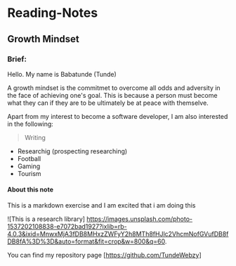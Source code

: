 # Reading-Notes

## Growth Mindset

### Brief:

Hello. My name is Babatunde (Tunde)

A growth mindset is the commitmet to overcome all odds and adversity in the face of achieving one's goal. This is because a person must become what they can if they are to be ultimately be at peace with themselve. 

Apart from my interest to become a software developer, I am also interested in the following:

> Writing
- Researchig (prospecting researching)
- Football
- Gaming
- Tourism

#### About this note

This is a markdown exercise and I am excited that i am doing this

![This is a research library] https://images.unsplash.com/photo-1537202108838-e7072bad1927?ixlib=rb-4.0.3&ixid=MnwxMjA3fDB8MHxzZWFyY2h8MTh8fHJlc2VhcmNofGVufDB8fDB8fA%3D%3D&auto=format&fit=crop&w=800&q=60. 

You can find my repository page [https://github.com/TundeWebzy]
